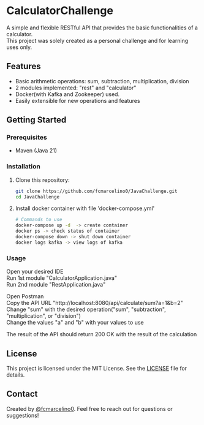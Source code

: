 # CalculatorChallenge

A simple and flexible RESTful API that provides the basic functionalities of a calculator.  
This project was solely created as a personal challenge and for learning uses only.


## Features

- Basic arithmetic operations: sum, subtraction, multiplication, division
- 2 modules implemented: "rest" and "calculator"
- Docker(with Kafka and Zookeeper) used.
- Easily extensible for new operations and features



## Getting Started

### Prerequisites

- Maven (Java 21)


### Installation

1. Clone this repository:
   ```sh
   git clone https://github.com/fcmarcelino0/JavaChallenge.git
   cd JavaChallenge
   ```

2. Install docker container with file 'docker-compose.yml'
   ```sh
   # Commands to use
   docker-compose up -d  -> create container
   docker ps -> check status of container
   docker-compose down -> shut down container
   docker logs kafka -> view logs of kafka
   ```

### Usage

Open your desired IDE  
Run 1st module "CalculatorApplication.java"  
Run 2nd module "RestApplication.java"  

Open Postman   
Copy the API URL "http://localhost:8080/api/calculate/sum?a=1&b=2"   
Change "sum" with the desired operation("sum", "subtraction", "multiplication", or "division")  
Change the values "a" and "b" with your values to use



The result of the API should return 200 OK with the result of the calculation




## License

This project is licensed under the MIT License. See the [LICENSE](LICENSE) file for details.

## Contact

Created by [@fcmarcelino0](https://github.com/fcmarcelino0). Feel free to reach out for questions or suggestions!
